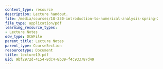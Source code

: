```yaml
---
content_type: resource
description: Lecture handout.
file: /media/courses/18-330-introduction-to-numerical-analysis-spring-2004/9bf2972d41548dc48b39f4c933787d49_lecture19.pdf
file_type: application/pdf
learning_resource_types:
- Lecture Notes
ocw_type: OCWFile
parent_title: Lecture Notes
parent_type: CourseSection
resourcetype: Document
title: lecture19.pdf
uid: 9bf2972d-4154-8dc4-8b39-f4c933787d49
---
```

